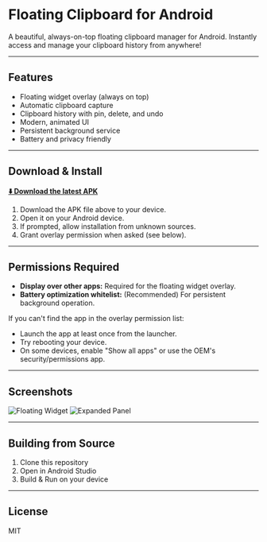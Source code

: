 # Floating Clipboard for Android

A beautiful, always-on-top floating clipboard manager for Android. Instantly access and manage your clipboard history from anywhere!

---

## Features
- Floating widget overlay (always on top)
- Automatic clipboard capture
- Clipboard history with pin, delete, and undo
- Modern, animated UI
- Persistent background service
- Battery and privacy friendly

---

## Download & Install

**[⬇️ Download the latest APK](app/build/outputs/apk/debug/app-debug.apk)**

1. Download the APK file above to your device.
2. Open it on your Android device.
3. If prompted, allow installation from unknown sources.
4. Grant overlay permission when asked (see below).

---

## Permissions Required
- **Display over other apps:** Required for the floating widget overlay.
- **Battery optimization whitelist:** (Recommended) For persistent background operation.

If you can't find the app in the overlay permission list:
- Launch the app at least once from the launcher.
- Try rebooting your device.
- On some devices, enable "Show all apps" or use the OEM's security/permissions app.

---

## Screenshots

![Floating Widget](docs/screenshot_widget.png)
![Expanded Panel](docs/screenshot_expanded.png)

---

## Building from Source

1. Clone this repository
2. Open in Android Studio
3. Build & Run on your device

---

## License
MIT
